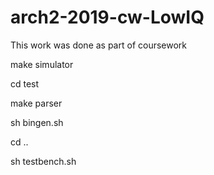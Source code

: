 # arch2-2019-cw-LowIQ
This work was done as part of coursework

make simulator

cd test

make parser

sh bingen.sh

cd ..

sh testbench.sh
